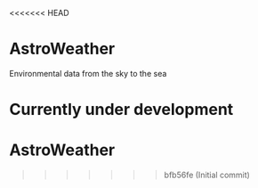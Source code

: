 <<<<<<< HEAD
# AstroWeather
Environmental data from the sky to the sea

Currently under development
=======
# AstroWeather
>>>>>>> bfb56fe (Initial commit)

